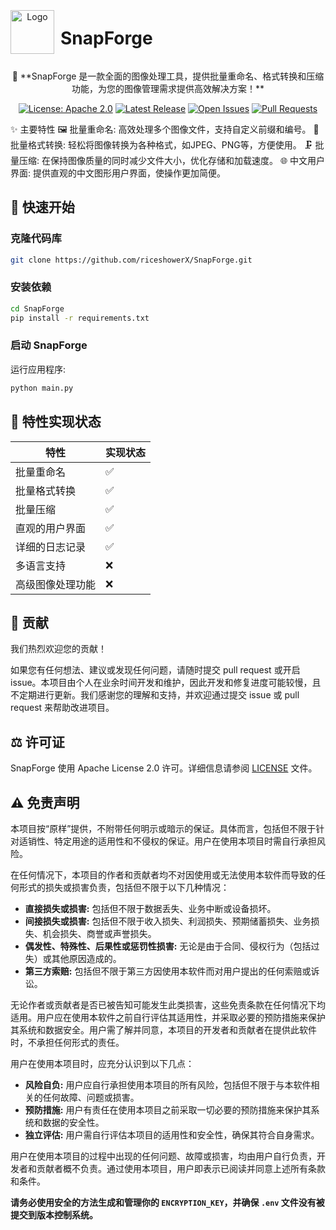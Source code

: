 <div align="center" style="display: flex; align-items: center;">
  <img src="https://camo.githubusercontent.com/096ea7823f00bd88e3fbfc8d962b41bfebda269c12050c528760d07307ea5e4e/68747470733a2f2f7269636573686f776572582e6769746875622e696f2f706963782d696d616765732d686f7374696e672fe7a4bee4baa4e5a4b4e5838f2e337965616c35396437622e77656270" alt="Logo" width="70" height="70" style="margin-right: 10px;"> 
  <h1>SnapForge</h1> 
</div>
<p align="center">
  🎨 **SnapForge 是一款全面的图像处理工具，提供批量重命名、格式转换和压缩功能，为您的图像管理需求提供高效解决方案！** 
</p>
<p align="center">
  <a href="https://github.com/riceshowerX/SnapForge/blob/main/LICENSE" target="_blank"><img src="https://img.shields.io/badge/License-Apache%202.0-blue.svg" alt="License: Apache 2.0"></a>
  <a href="https://github.com/riceshowerX/SnapForge/releases/latest" target="_blank"><img src="https://img.shields.io/github/v/release/riceshowerX/SnapForge" alt="Latest Release"></a>
  <a href="https://github.com/riceshowerX/SnapForge/issues" target="_blank"><img src="https://img.shields.io/github/issues/riceshowerX/SnapForge" alt="Open Issues"></a>
  <a href="https://github.com/riceshowerX/SnapForge/pulls" target="_blank"><img src="https://img.shields.io/github/issues-pr/riceshowerX/SnapForge" alt="Pull Requests"></a>
</p>
✨ 主要特性
🖼️ 批量重命名: 高效处理多个图像文件，支持自定义前缀和编号。
🔄 批量格式转换: 轻松将图像转换为各种格式，如JPEG、PNG等，方便使用。
🗜️ 批量压缩: 在保持图像质量的同时减少文件大小，优化存储和加载速度。
🌐 中文用户界面: 提供直观的中文图形用户界面，使操作更加简便。

## 🚀 快速开始

### 克隆代码库

```bash
git clone https://github.com/riceshowerX/SnapForge.git
```

### 安装依赖

```bash
cd SnapForge
pip install -r requirements.txt
```

### 启动 SnapForge

运行应用程序:

```bash
python main.py
```

## 🎨 特性实现状态

| 特性                   | 实现状态 |
|------------------------|----------|
| 批量重命名              | ✅        |
| 批量格式转换            | ✅        |
| 批量压缩                | ✅        |
| 直观的用户界面          | ✅        |
| 详细的日志记录          | ✅        |
| 多语言支持              | ❌        |
| 高级图像处理功能        | ❌        |

## 🤝 贡献

我们热烈欢迎您的贡献！

如果您有任何想法、建议或发现任何问题，请随时提交 pull request 或开启 issue。本项目由个人在业余时间开发和维护，因此开发和修复进度可能较慢，且不定期进行更新。我们感谢您的理解和支持，并欢迎通过提交 issue 或 pull request 来帮助改进项目。

## ⚖️ 许可证

SnapForge 使用 Apache License 2.0 许可。详细信息请参阅 [LICENSE](https://github.com/yourusername/SnapForge/blob/main/LICENSE) 文件。

## ⚠️ 免责声明

本项目按“原样”提供，不附带任何明示或暗示的保证。具体而言，包括但不限于针对适销性、特定用途的适用性和不侵权的保证。用户在使用本项目时需自行承担风险。

在任何情况下，本项目的作者和贡献者均不对因使用或无法使用本软件而导致的任何形式的损失或损害负责，包括但不限于以下几种情况：

- **直接损失或损害:** 包括但不限于数据丢失、业务中断或设备损坏。
- **间接损失或损害:** 包括但不限于收入损失、利润损失、预期储蓄损失、业务损失、机会损失、商誉或声誉损失。
- **偶发性、特殊性、后果性或惩罚性损害:** 无论是由于合同、侵权行为（包括过失）或其他原因造成的。
- **第三方索赔:** 包括但不限于第三方因使用本软件而对用户提出的任何索赔或诉讼。

无论作者或贡献者是否已被告知可能发生此类损害，这些免责条款在任何情况下均适用。用户应在使用本软件之前自行评估其适用性，并采取必要的预防措施来保护其系统和数据安全。用户需了解并同意，本项目的开发者和贡献者在提供此软件时，不承担任何形式的责任。

用户在使用本项目时，应充分认识到以下几点：

- **风险自负:** 用户应自行承担使用本项目的所有风险，包括但不限于与本软件相关的任何故障、问题或损害。
- **预防措施:** 用户有责任在使用本项目之前采取一切必要的预防措施来保护其系统和数据的安全性。
- **独立评估:** 用户需自行评估本项目的适用性和安全性，确保其符合自身需求。

用户在使用本项目的过程中出现的任何问题、故障或损害，均由用户自行负责，开发者和贡献者概不负责。通过使用本项目，用户即表示已阅读并同意上述所有条款和条件。

**请务必使用安全的方法生成和管理你的 `ENCRYPTION_KEY`，并确保 `.env` 文件没有被提交到版本控制系统。**